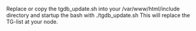 Replace or copy the tgdb_update.sh into your /var/www/html/include directory and startup the bash with ./tgdb_update.sh
This will replace the TG-list at your node.
